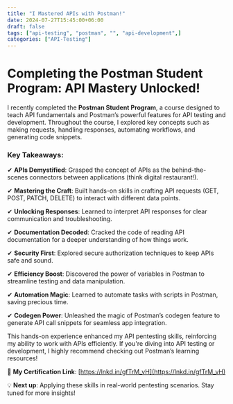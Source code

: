 ```yaml
---
title: "I Mastered APIs with Postman!"
date: 2024-07-27T15:45:00+06:00
draft: false
tags: ["api-testing", "postman", "", "api-development",]
categories: ["API-Testing"]
---
```

# Completing the Postman Student Program: API Mastery Unlocked!

I recently completed the **Postman Student Program**, a course designed to teach API fundamentals and Postman’s powerful features for API testing and development. Throughout the course, I explored key concepts such as making requests, handling responses, automating workflows, and generating code snippets.

### Key Takeaways:
✔ **APIs Demystified**: Grasped the concept of APIs as the behind-the-scenes connectors between applications (think digital restaurant!).

✔ **Mastering the Craft**: Built hands-on skills in crafting API requests (GET, POST, PATCH, DELETE) to interact with different data points.

✔ **Unlocking Responses**: Learned to interpret API responses for clear communication and troubleshooting.

✔ **Documentation Decoded**: Cracked the code of reading API documentation for a deeper understanding of how things work.

✔ **Security First**: Explored secure authorization techniques to keep APIs safe and sound.

✔ **Efficiency Boost**: Discovered the power of variables in Postman to streamline testing and data manipulation.

✔ **Automation Magic**: Learned to automate tasks with scripts in Postman, saving precious time.

✔ **Codegen Power**: Unleashed the magic of Postman’s codegen feature to generate API call snippets for seamless app integration.

This hands-on experience enhanced my API pentesting skills, reinforcing my ability to work with APIs efficiently. If you're diving into API testing or development, I highly recommend checking out Postman’s learning resources!

👾 **My Certification Link**: [https://lnkd.in/gfTrM_vH](https://lnkd.in/gfTrM_vH)

💡 **Next up**: Applying these skills in real-world pentesting scenarios. Stay tuned for more insights!


